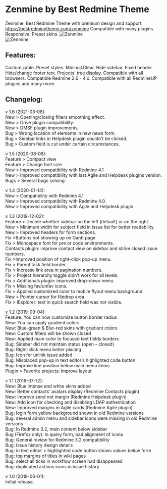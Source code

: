 # Zenmine by Best Redmine Theme
Zenmine: Best Redmine Theme with premium design and support https://bestredminetheme.com/zenmine Compatible with many plugins. Responsive. Preset skins.
![Zenmine](https://bestredminetheme.com/wp-content/uploads/2019/05/Zenmine-preset-default1.jpg)
<br>
![Zenmine](https://bestredminetheme.com/wp-content/uploads/2019/05/zenmine-issue-list.jpg)
<br>

<h2>Features: </h2>
Customizable. Preset styles. Minimal.Clear. Hide sidebar. Fixed header. Hide/change footer text. Projects' tree display. Compatible with all browsers. Compatible Redmine 2.6 - 4.x. Compatible with all RedmineUP plugins and many more.

<h2>Changelog: </h2>

v 1.6 (2021-03-08):</br>
New > Opening/closing filters smoothing effect.</br>
New > Drive plugin compatibility.</br>
New > DMSF plugin improvements.</br>
Bug > Wrong location of elements in new news form.</br>
Bug > Sidebar links in Helpdesk plugin couldn’t be clicked.</br>
Bug > Custom field is cut under certain circumstances.</br>

v 1.5 (2020-08-08):</br>
Feature > Compact view</br>
Feature > Change font size</br>
New > Improved compatibility with Redmine 4.1</br>
New > Improved compatibility with last Agile and Helpdesk plugins version.</br>
Bugs > Several bugs solving.</br>

v 1.4 (2020-01-14):</br>
New > Compatibility with Redmine 4.1</br>
New > Improved compatibility with Redmine 4.0.</br>
New > Improved compatibility with Agile and Helpdesk plugin.</br>

v 1.3 (2019-12-02):</br>
Feature > Decide whether sidebar on the left (default) or on the right.</br>
New > Minimum width for subject field in issue list for better readability.</br>
New > Improved headers for form sections.</br>
Fix >Buttons not showing up on Gantt page.</br>
Fix > Monospace font for pre or code environments.</br>
Contacts plugin: improve contact view on sidebar and strike closed issue numbers.</br>
Fix >Improved position of right-click pop-up menu.</br>
Fix > Parent task field border.</br>
Fix > Increase link area in pagination numbers.</br>
Fix > Project hierarchy toggle didn’t work for all levels.</br>
Fix > Additionals plugin: improved drop-down menu.</br>
Fix > Missing fav/unfav icons.</br>
Fix > Applied customized color to mobile flyout menu background.</br>
New > Pointer cursor for filedrop area.</br>
Fix > IExplorer: text in quick search field was not visible.</br>

v 1.2 (2019-09-04):</br>
Feature: You can now customize button border radius</br>
New: You can apply gradient colors</br>
New: Blue-green & Blur-red skins with gradient colors</br>
New: Custom filters will be shown closed</br>
New: Applied main color to focused text fields borders</br>
Bug: Sidebar did not maintain status (open – closed)</br>
Bug: Right-click menu better placing</br>
Bug: Icon for unlink issue added</br>
Bug: Misplaced pop-up in text editor’s highlighted code button</br>
Bug: Improve line position below main menu items</br>
Plugin > Favorite projects: Improve layout</br>

v 1.1 (2019-07-12):</br>
New: Blue intense and white skins added</br>
New: Better contacts’ avatars display (Redmine Contacts plugin)</br>
New: Improve send not margin (Redmine Helpdesk plugin)</br>
New: Add icon for checking and disabling LDAP authentication</br>
New: Improved margins in Agile cards (Redmine Agile plugin)</br>
Bug: login form yellow background shown in old Redmine versions</br>
Bug: several admin menu and sidebar icons were missing in old Redmine versions</br>
Bug: In Redmine 3.2, main content below sidebar</br>
Bug (Firefox only): in query form, bad alignment of icons</br>
Bug: General review for Redmine 3.2 compatibility</br>
Bug: Issue history design details</br>
Bug: in text editor > highlighted code button shows values below form</br>
Bug: top margins of titles in wiki pages</br>
Bug: select all ticks in workflow screen had disappeared</br>
Bug: duplicated actions icons in issue history</br>

v 1.0 (2019-06-01):</br>
Initial release.</br>

